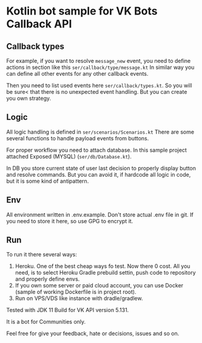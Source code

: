 # Kotlin bot sample for VK Bots Callback API

## Callback types
For example, if you want to resolve `message_new` event, you need to define actions in section like this `ser/callback/type/message.kt`
In similar way you can define all other events for any other callback events.

Then you need to list used events here `ser/callback/types.kt`. So you will be sure< that there is no unexpected event handling. But you can create you own strategy.

## Logic
All logic handling is defined in `ser/scenarios/Scenarios.kt`
There are some several functions to handle payload events from buttons.

For proper workflow you need to attach database. In this sample project attached Exposed (MYSQL) (`ser/db/Database.kt`).

In DB you store current state of user last decision to properly display button and resolve commands. But you can avoid it, if hardcode all logic in code, but it is some kind of antipattern.

## Env
All environment written in .env.example. Don't store actual .env file in git. If you need to store it here, so use GPG to encrypt it.

## Run
To run it there several ways:
1. Heroku. One of the best cheap ways fo test. Now there 0 cost. All you need, is to select Heroku Gradle prebuild settin, push code to repository and properly define envs. 
2. If you own some server or paid cloud account, you can use Docker (sample of working Dockerfile is in project root).
3. Run on VPS/VDS like instance with dradle/gradlew.

Tested with JDK 11
Build for VK API version 5.131. 

It is a bot for Communities only. 

Feel free for give your feedback, hate or decisions, issues and so on. 